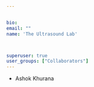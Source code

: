 ```yaml
---


bio: 
email: ""
name: 'The Ultrasound Lab'



superuser: true
user_groups: ["Collaborators"]
---
```


 *	Ashok Khurana
 


